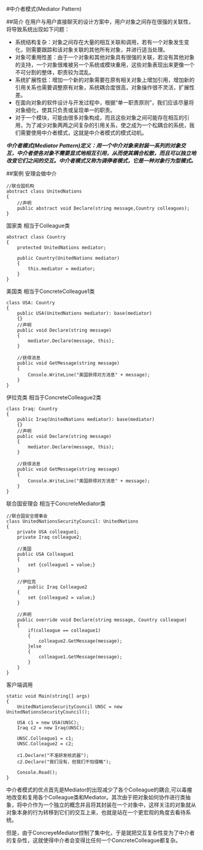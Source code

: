 #中介者模式(Mediator Pattern)

##简介
在用户与用户直接聊天的设计方案中，用户对象之间存在很强的关联性，将导致系统出现如下问题：

* 系统结构复杂：对象之间存在大量的相互关联和调用，若有一个对象发生变化，则需要跟踪和该对象关联的其他所有对象，并进行适当处理。
* 对象可重用性差：由于一个对象和其他对象具有很强的关联，若没有其他对象的支持，一个对象很难被另一个系统或模块重用，这些对象表现出来更像一个不可分割的整体，职责较为混乱。
* 系统扩展性低：增加一个新的对象需要在原有相关对象上增加引用，增加新的引用关系也需要调整原有对象，系统耦合度很高，对象操作很不灵活，扩展性差。
* 在面向对象的软件设计与开发过程中，根据“单一职责原则”，我们应该尽量将对象细化，使其只负责或呈现单一的职责。
* 对于一个模块，可能由很多对象构成，而且这些对象之间可能存在相互的引用，为了减少对象两两之间复杂的引用关系，使之成为一个松耦合的系统，我们需要使用中介者模式，这就是中介者模式的模式动机。

***中介者模式(Mediator Pattern)定义：用一个中介对象来封装一系列的对象交互，中介者使各对象不需要显式地相互引用，从而使其耦合松散，而且可以独立地改变它们之间的交互。中介者模式又称为调停者模式，它是一种对象行为型模式。***


##案例
安理会做中介

```
//联合国机构
abstract class UnitedNations
{
	//声明
	public abstract void Declare(string message,Country colleagues);
}
```

国家类 相当于Colleague类

```
abstract class Country
{
	protected UnitedNations mediator;
	
	public Country(UnitedNations mediator)
	{
		this.mediator = mediator;
	}
}
```

美国类 相当于ConcreteColleague1类

```
class USA: Country
{
	public USA(UnitedNations mediator): base(mediator)
	{}
	//声明
	public void Declare(string message)
	{
		mediator.Declare(message, this);
	}
	
	//获得消息
	public void GetMessage(string message)
	{
		Console.WriteLine("美国获得对方消息" + message);
	}
}
```

伊拉克类 相当于ConcreteColleague2类

```
class Iraq: Country
{
	public Iraq(UnitedNations mediator): base(mediator)
	{}
	//声明
	public void Declare(string message)
	{
		mediator.Declare(message, this);
	}
	
	//获得消息
	public void GetMessage(string message)
	{
		Console.WriteLine("美国获得对方消息" + message);
	}
}
```

联合国安理会 相当于ConcreteMediator类

```
//联合国安全理事会
class UnitedNationsSecurityCouncil: UnitedNations
{
	private USA colleague1;
	private Iraq colleague2;
	
	//美国
	public USA Colleague1
	{
		set {colleague1 = value;}
	}
	
	//伊拉克
		public Iraq Colleague2
	{
		set {colleague2 = value;}
	}
	
	//声明
	public override void Declare(string message, Country colleague)
	{
		if(colleague == colleague1)
		{
			colleague2.GetMessage(message);
		}else
		{
			colleague1.GetMessage(message);
		}
	}
}
```

客户端调用

```
static void Main(string[] args)
{
	UnitedNationsSecurityCouncil UNSC = new UnitedNationsSecurityCouncil();
	
	USA c1 = new USA(UNSC);
	Iraq c2 = new Iraq(UNSC);
	
	UNSC.Colleague1 = c1;
	UNSC.Colleague2 = c2;
	
	c1.Declare("不准研发核武器");
	c2.Declare("我们没有，但我们不怕侵略");
	
	Console.Read();	
}
```

中介者模式的优点首先是Mediator的出现减少了各个Colleague的耦合,可以毒瘤地改变和复用各个Colleague类和Mediator。其次由于把对象如何协作进行类抽象，将中介作为一个独立的概念并且将其封装在一个对象中，这样关注的对象就从对象本身的行为转移到它们的交互上来，也就是站在一个更宏观的角度去看待系统。

但是，由于ConcreyeMediator控制了集中化，于是就把交互复杂性变为了中介者的复杂性，这就使得中介者会变得比任何一个ConcreteColleague都复杂。






